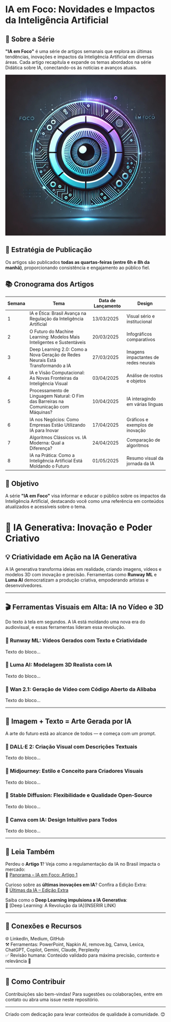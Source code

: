 # IA em Foco: Novidades e Impactos da Inteligência Artificial

## 📌 Sobre a Série
**"IA em Foco"** é uma série de artigos semanais que explora as últimas tendências, inovações e impactos da Inteligência Artificial em diversas áreas. Cada artigo recapitula e expande os temas abordados na série Didática sobre IA, conectando-os às notícias e avanços atuais.

![Descrição da Imagem](https://github.com/profamar/ia-em-foco/blob/main/Design%20sem%20nome%20(44).png)

## 📆 Estratégia de Publicação
Os artigos são publicados **todas as quartas-feiras (entre 6h e 8h da manhã)**, proporcionando consistência e engajamento ao público fiel.

## 📚 Cronograma dos Artigos

| **Semana** | **Tema** | **Data de Lançamento** | **Design** |
|------------|----------|------------------------|------------|
| 1 | IA e Ética: Brasil Avança na Regulação da Inteligência Artificial | 13/03/2025 | Visual sério e institucional |
| 2 | O Futuro do Machine Learning: Modelos Mais Inteligentes e Sustentáveis | 20/03/2025 | Infográficos comparativos |
| 3 | Deep Learning 2.0: Como a Nova Geração de Redes Neurais Está Transformando a IA | 27/03/2025 | Imagens impactantes de redes neurais |
| 4 | IA e Visão Computacional: As Novas Fronteiras da Inteligência Visual | 03/04/2025 | Análise de rostos e objetos |
| 5 | Processamento de Linguagem Natural: O Fim das Barreiras na Comunicação com Máquinas? | 10/04/2025 | IA interagindo em várias línguas |
| 6 | IA nos Negócios: Como Empresas Estão Utilizando IA para Inovar | 17/04/2025 | Gráficos e exemplos de inovação |
| 7 | Algoritmos Clássicos vs. IA Moderna: Qual a Diferença? | 24/04/2025 | Comparação de algoritmos |
| 8 | IA na Prática: Como a Inteligência Artificial Está Moldando o Futuro | 01/05/2025 | Resumo visual da jornada da IA |

## 🚀 Objetivo
A série **"IA em Foco"** visa informar e educar o público sobre os impactos da Inteligência Artificial, destacando você como uma referência em conteúdos atualizados e acessíveis sobre o tema.

# 📢 IA Generativa: Inovação e Poder Criativo

## 💡 Criatividade em Ação na IA Generativa
A IA generativa transforma ideias em realidade, criando imagens, vídeos e modelos 3D com inovação e precisão. Ferramentas como **Runway ML** e **Luma AI** democratizam a produção criativa, empoderando artistas e desenvolvedores.

---

## 🎬 Ferramentas Visuais em Alta: IA no Vídeo e 3D
Do texto à tela em segundos. A IA está moldando uma nova era do audiovisual, e essas ferramentas lideram essa revolução.

### 📌 Runway ML: Vídeos Gerados com Texto e Criatividade
Texto do bloco...

### 📌 Luma AI: Modelagem 3D Realista com IA
Texto do bloco...

### 📌 Wan 2.1: Geração de Vídeo com Código Aberto da Alibaba
Texto do bloco...

---

## 🎨 Imagem + Texto = Arte Gerada por IA
A arte do futuro está ao alcance de todos — e começa com um prompt.

### 📌 DALL·E 2: Criação Visual com Descrições Textuais
Texto do bloco...

### 📌 Midjourney: Estilo e Conceito para Criadores Visuais
Texto do bloco...

### 📌 Stable Diffusion: Flexibilidade e Qualidade Open-Source
Texto do bloco...

### 📌 Canva com IA: Design Intuitivo para Todos
Texto do bloco...

---

## 📖 Leia Também

Perdeu o **Artigo 1**? Veja como a regulamentação da IA no Brasil impacta o mercado:  
🔗 [Panorama – IA em Foco: Artigo 1](https://web.dio.me/articles/panorama-636ebe778169?back=/home)

Curioso sobre as **últimas inovações em IA**? Confira a Edição Extra:  
🔗 [Últimas da IA – Edição Extra](https://web.dio.me/articles/ultimas-da-ia-4e4198b337a7?back=/articles)

Saiba como o **Deep Learning impulsiona a IA Generativa**:  
🔗 [Deep Learning: A Revolução da IA](INSERIR LINK)

---

## 🔗 Conexões e Recursos

🌐 LinkedIn, Medium, GitHub  
⚒️ Ferramentas: PowerPoint, Napkin AI, remove.bg, Canva, Lexica, ChatGPT, Copilot, Gemini, Claude, Perplexity  
✅ Revisão humana: Conteúdo validado para máxima precisão, contexto e relevância 🚀

---

## 📢 Como Contribuir
Contribuições são bem-vindas! Para sugestões ou colaborações, entre em contato ou abra uma issue neste repositório.

---

Criado com dedicação para levar conteúdos de qualidade à comunidade. 😊
